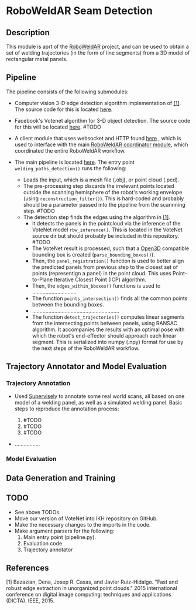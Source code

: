 # RoboWeldAR Seam Detection

## Description

This module is aprt of the [RoboWeldAR]() project, and can be used to obtain a set of welding trajectories (in the form of line segments) from a 3D model of rectangular metal panels.

## Pipeline

The pipeline consists of the following submodules:

- Computer vision 3-D edge detection algorithm implementation of [[1]](#1). The source code for this is located [here](./seam-detection/algorithms.py).

- Facebook's Votenet algorithm for 3-D object detection. The source code for this will be located [here](./votenet). #TODO

- A client module that uses websocket and HTTP found [here](./networking/client.py) , which is used to interface with the main [RoboWeldAR coordinator module](https://github.com/ikh-innovation/roboweldar-networking), which coordinated the entire RoboWeldAR workflow.

- The main pipeline is located [here](./seam-detection/pipeline.py). The entry point `welding_paths_detection()` runs the following:
    - Loads the input, which is a mesh file (.obj), or point cloud (.pcd).
    - The pre-processing step discards the irrelevant points located outside the scanning hemisphere of the robot's working envelope (using `reconstruction_filter()`). This is hard-coded and probably should be a parameter passed into the pipeline from the scannning step. #TODO
    - The detection step finds the edges using the algorithm in  [[1]](#1). 
        - It detects the panels in the pointcloud via the inference of the VoteNet model `rbw_inference()`. This is located in the VoteNet source dir but should probably be included in this repository. #TODO
        - The VoteNet result is processed, such that a [Open3D](http://www.open3d.org) compatible bounding box is created (`parse_bounding_boxes()`).
        - Then, the `panel_registration()` function is used to better align the predicted panels from previous step to the closest set of points (representign a panel) in the point cloud. This uses Point-to-Plane Iterative Closest Point (ICP) algorithm.
        - Then, the `edges_within_bboxes()` functions is used to ..............................
        - The function `points_intersection()` finds all the common points between the bounding boxes. 
        - ...........................................................
        - The function `detect_trajectories()` computes linear segments from the intersecting points between panels, using RANSAC algorithm. It accompanies the results with an optimal pose with which the robot's end-effector should approach each linear segment. This is serialized into numpy (.npy) format for use by the next steps of the RoboWeldAR workflow.


## Trajectory Annotator and Model Evaluation

### Trajectory Annotation

- Used [Supervisely](http://www.supervise.ly) to annotate some real world scans, all based on one model of a welding panel, as well as a simulated welding panel. Basic steps to reproduce the annotation process:
    1. #TODO
    2. #TODO
    3. #TODO

- .................

### Model Evaluation



## Data Generation and Training






## TODO

- See above TODOs.
- Move our version of VoteNet into IKH repository on GitHub. 
- Make the necessary changes to the imports in the code.
- Make argument parsers for the following:
    1. Main entry point (pipeline.py).
    2. Evaluation code
    3. Trajectory annotator


        










## References
<a id="1">[1]</a> 
Bazazian, Dena, Josep R. Casas, and Javier Ruiz-Hidalgo. "Fast and robust edge extraction in unorganized point clouds." 2015 international conference on digital image computing: techniques and applications (DICTA). IEEE, 2015.